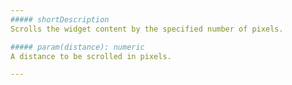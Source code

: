 ```yaml
---
##### shortDescription
Scrolls the widget content by the specified number of pixels.

##### param(distance): numeric
A distance to be scrolled in pixels.

---
```

